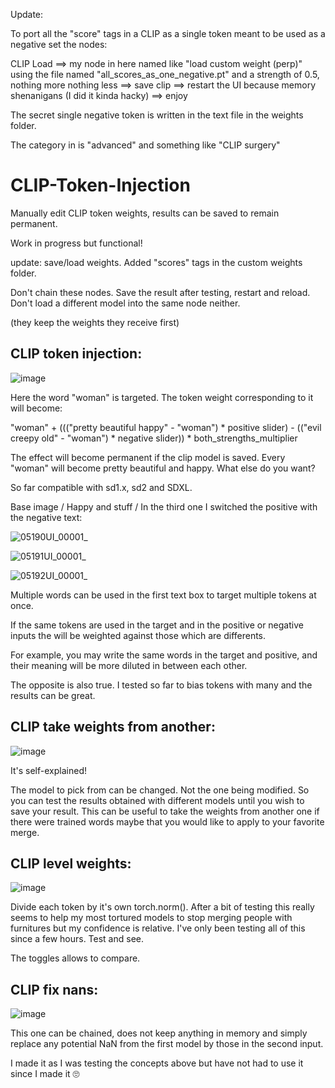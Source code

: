 Update:

To port all the "score" tags in a CLIP as a single token meant to be used as a negative set the nodes:

CLIP Load ==> my node in here named like "load custom weight (perp)" using the file named "all_scores_as_one_negative.pt" and a strength of 0.5, nothing more nothing less ==> save clip ==> restart the  UI because memory shenanigans (I did it kinda hacky) ==> enjoy

The secret single negative token is written in the text file in the weights folder.

The category in is "advanced" and something like "CLIP surgery"

# CLIP-Token-Injection
Manually edit CLIP token weights, results can be saved to remain permanent.

Work in progress but functional!

update: save/load weights. Added "scores" tags in the custom weights folder.

Don't chain these nodes. Save the result after testing, restart and reload. Don't load a different model into the same node neither.

(they keep the weights they receive first)


## CLIP token injection:

![image](https://github.com/user-attachments/assets/e2dc0f4e-3490-402d-b982-0aa4b45788bf)

Here the word "woman" is targeted. The token weight corresponding to it will become:

"woman" + ((("pretty beautiful happy" - "woman") * positive slider) - (("evil creepy old" - "woman") * negative slider)) * both_strengths_multiplier

The effect will become permanent if the clip model is saved. Every "woman" will become pretty beautiful and happy. What else do you want?

So far compatible with sd1.x, sd2 and SDXL.

Base image / Happy and stuff / In the third one I switched the positive with the negative text:

![05190UI_00001_](https://github.com/user-attachments/assets/63f8b390-d024-4cfe-8f8a-7fb7efc9266d)

![05191UI_00001_](https://github.com/user-attachments/assets/052c7415-b9d9-422e-b096-c797e78c7e84)

![05192UI_00001_](https://github.com/user-attachments/assets/8c45bc6b-255b-4161-9f11-620a5a17ee79)

Multiple words can be used in the first text box to target multiple tokens at once.

If the same tokens are used in the target and in the positive or negative inputs the will be weighted against those which are differents.

For example, you may write the same words in the target and positive, and their meaning will be more diluted in between each other.

The opposite is also true. I tested so far to bias tokens with many and the results can be great.

## CLIP take weights from another:

![image](https://github.com/user-attachments/assets/dbe68f79-dd69-41e8-9fae-5e98216da8b3)

It's self-explained!

The model to pick from can be changed. Not the one being modified. So you can test the results obtained with different models until you wish to save your result. This can be useful to take the weights from another one if there were trained words maybe that you would like to apply to your favorite merge.

## CLIP level weights:

![image](https://github.com/user-attachments/assets/df86ed00-28fe-4d8b-8629-b9e4c38e2d4d)

Divide each token by it's own torch.norm(). After a bit of testing this really seems to help my most tortured models to stop merging people with furnitures but my confidence is relative. I've only been testing all of this since a few hours. Test and see.

The toggles allows to compare.

## CLIP fix nans:

![image](https://github.com/user-attachments/assets/2a9235c5-c950-4577-b1a6-1f0c85226472)


This one can be chained, does not keep anything in memory and simply replace any potential NaN from the first model by those in the second input.

I made it as I was testing the concepts above but have not had to use it since I made it 🙄
